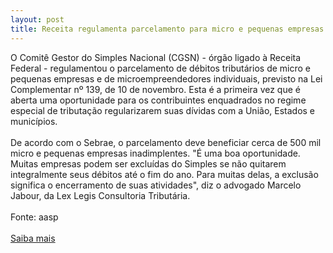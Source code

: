 ```yaml
---
layout: post
title: Receita regulamenta parcelamento para micro e pequenas empresas
---
```

<div>O Comitê Gestor do Simples Nacional (CGSN) - órgão ligado à Receita Federal - regulamentou o parcelamento de débitos tributários de micro e pequenas empresas e de microempreendedores individuais, previsto na Lei Complementar nº 139, de 10 de novembro. Esta é a primeira vez que é aberta uma oportunidade para os contribuintes enquadrados no regime especial de tributação regularizarem suas dívidas com a União, Estados e municípios.</div><div><br /></div><div>De acordo com o Sebrae, o parcelamento deve beneficiar cerca de 500 mil micro e pequenas empresas inadimplentes. "É uma boa oportunidade. Muitas empresas podem ser excluídas do Simples se não quitarem integralmente seus débitos até o fim do ano. Para muitas delas, a exclusão significa o encerramento de suas atividades", diz o advogado Marcelo Jabour, da Lex Legis Consultoria Tributária.</div><div> </div><div>Fonte: aasp</div><div> </div><div><a href="http://www.aasp.org.br/aasp/imprensa/clipping/cli_noticia.asp?idnot=11020" target="_blank">Saiba mais</a> </div>
